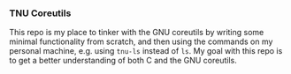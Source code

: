 ### TNU Coreutils

This repo is my place to tinker with the GNU coreutils by writing some minimal functionality from scratch, and then using the commands on my personal machine, e.g. using `tnu-ls` instead of `ls`. My goal with this repo is to get a better understanding of both C and the GNU coreutils.
